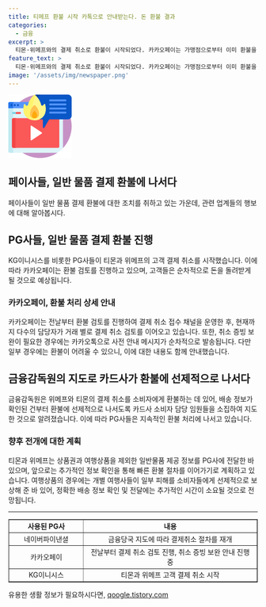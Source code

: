 ```yaml
---
title: 티메프 환불 시작 카톡으로 안내받는다. 돈 환불 결과
categories:
  - 금융
excerpt: >
  티몬·위메프와의 결제 취소로 환불이 시작되었다. 카카오페이는 가맹점으로부터 이미 환불을 받은 경우나 상품·서비스 제공이 완료된 경우에는 환불이 어렵다고 안내했으나, 주말에도 환불 검토를 진행하겠다 밝혔다. 이에 따라 PG업체들은 고객들이 순차적으로 돈을 돌려받게 될 것으로 예상된다. 관계당국과 티메프는 일반 물품 외에도 상품권·여행상품 관련 정보도 추가로 확인해 최대한 빨리 PG사에 전달할 방침이다.
feature_text: >
  티몬·위메프와의 결제 취소로 환불이 시작되었다. 카카오페이는 가맹점으로부터 이미 환불을 받은 경우나 상품·서비스 제공이 완료된 경우에는 환불이 어렵다고 안내했으나, 주말에도 환불 검토를 진행하겠다 밝혔다. 이에 따라 PG업체들은 고객들이 순차적으로 돈을 돌려받게 될 것으로 예상된다. 관계당국과 티메프는 일반 물품 외에도 상품권·여행상품 관련 정보도 추가로 확인해 최대한 빨리 PG사에 전달할 방침이다.
image: '/assets/img/newspaper.png'
---
```


<p><img src="/assets/img/news.png" alt="rentncar 속보" /></p>

<h2>페이사들, 일반 물품 결제 환불에 나서다</h2>

<p data-ke-size="size16">페이사들이 일반 물품 결제 환불에 대한 조치를 취하고 있는 가운데, 관련 업계들의 행보에 대해 알아봅시다.</p>

<h2>PG사들, 일반 물품 결제 환불 진행</h2>

<p data-ke-size="size16">KG이니시스를 비롯한 PG사들이 티몬과 위메프의 고객 결제 취소를 시작했습니다. 이에 따라 카카오페이는 환불 검토를 진행하고 있으며, 고객들은 순차적으로 돈을 돌려받게 될 것으로 예상됩니다.</p>

<h3>카카오페이, 환불 처리 상세 안내</h3>

<p data-ke-size="size16">카카오페이는 전날부터 환불 검토를 진행하여 결제 취소 접수 채널을 운영한 후, 현재까지 다수의 담당자가 거래 별로 결제 취소 검토를 이어오고 있습니다. 또한, 취소 증빙 보완이 필요한 경우에는 카카오톡으로 사전 안내 메시지가 순차적으로 발송됩니다. 다만 일부 경우에는 환불이 어려울 수 있으니, 이에 대한 내용도 함께 안내했습니다.</p>

<h2>금융감독원의 지도로 카드사가 환불에 선제적으로 나서다</h2>

<p data-ke-size="size16">금융감독원은 위메프와 티몬의 결제 취소를 소비자에게 환불하는 데 있어, 배송 정보가 확인된 건부터 환불에 선제적으로 나서도록 카드사 소비자 담당 임원들을 소집하여 지도한 것으로 알려졌습니다. 이에 따라 PG사들은 지속적인 환불 처리에 나서고 있습니다.</p>

<h3>향후 전개에 대한 계획</h3>

<p data-ke-size="size16">티몬과 위메프는 상품권과 여행상품을 제외한 일반물품 제공 정보를 PG사에 전달한 바 있으며, 앞으로는 추가적인 정보 확인을 통해 빠른 환불 절차를 이어가기로 계획하고 있습니다. 여행상품의 경우에는 개별 여행사들이 일부 피해를 소비자들에게 선제적으로 보상해 준 바 있어, 정확한 배송 정보 확인 및 전달에는 추가적인 시간이 소요될 것으로 전망됩니다.</p>

<hr>

<table style="width: 100%;" border="1">
<tbody>
<tr>
<td style="text-align: center; width: 30%; height: 17px;"><b>사용된 PG사</b></td>
<td style="text-align: center; width: 70%; height: 17px;"><b>내용</b></td>
</tr>
<tr>
<td style="text-align: center; height: 17px;">네이버파이낸셜</td>
<td style="text-align: center; height: 17px;">금융당국 지도에 따라 결제취소 절차를 재개</td>
</tr>
<tr>
<td style="text-align: center; height: 17px;">카카오페이</td>
<td style="text-align: center; height: 17px;">전날부터 결제 취소 검토 진행, 취소 증빙 보완 안내 진행 중</td>
</tr>
<tr>
<td style="text-align: center; height: 17px;">KG이니시스</td>
<td style="text-align: center; height: 17px;">티몬과 위메프 고객 결제 취소 시작</td>
</tr>
</tbody>
</table>
유용한 생활 정보가 필요하시다면, <a href="https://qoogle.tistory.com" rel="dofollow">qoogle.tistory.com</a>


